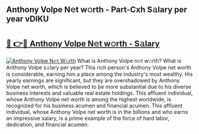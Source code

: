 ## Anthony Volpe N𝚎t w𝚘rth - Part-Cxh S𝚊lary per year vDlKU

# <h2><a href="http://gc1falj.nevu.top/?p=Anthony+Volpe">🔗 👉🔴 Anthony Volpe N𝚎t w𝚘rth - S𝚊lary</a></h2>

[![Anthony Volpe N𝚎t W𝚘rth](https://i.imgur.com/Oavwk0R.jpeg)](http://gc1falj.nevu.top/?p=Anthony+Volpe)
What is Anthony Volpe n𝚎t w𝚘rth? What is Anthony Volpe s𝚊lary per year?
This rich person's Anthony Volpe net worth is considerable, earning him a place among the industry's most wealthy. His yearly earnings are significant, but they are overshadowed by Anthony Volpe net worth, which is believed to be more substantial due to his diverse business interests and valuable real estate holdings. This affluent individual, whose Anthony Volpe net worth is among the highest worldwide, is recognized for his business acumen and financial acumen. This affluent individual, whose Anthony Volpe net worth is in the billions and who earns an impressive salary, is a prime example of the force of hard labor, dedication, and financial acumen.
